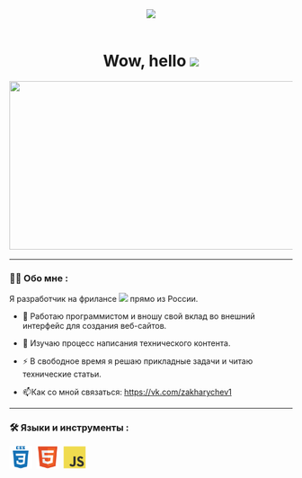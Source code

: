 <div id="header" align="center">
  <img src="https://media3.giphy.com/media/v1.Y2lkPTc5MGI3NjExcDZ1eWVyd2NrdnE4eXdsemMyNWhrb2k3bTZyM2I5ZTM0bzFyc2J2NiZlcD12MV9pbnRlcm5hbF9naWZfYnlfaWQmY3Q9cw/cIn5fTcjnKhStIeAef/giphy.gif" width="100"/>
</div>

<div id="header" align="center">
<img src="https://komarev.com/ghpvc/?username=SergeyZah" alt=""/>
</div>  

<h1 align="center">
  Wow, hello
  <img src="https://media.giphy.com/media/hvRJCLFzcasrR4ia7z/giphy.gif" width="30px"/>
</h1>

<div align="center">
  <img src="https://media.giphy.com/media/dWesBcTLavkZuG35MI/giphy.gif" width="600" height="300"/>
</div>

___

### :man_technologist: Обо мне :

Я разработчик на фрилансе <img src="https://media.giphy.com/media/WUlplcMpOCEmTGBtBW/giphy.gif" width="30"> прямо из России.

- :telescope: Работаю программистом и вношу свой вклад во внешний интерфейс для создания веб-сайтов.

- :seedling: Изучаю процесс написания технического контента.

- :zap: В свободное время я решаю прикладные задачи и читаю технические статьи.

- :mailbox:Как со мной связаться: https://vk.com/zakharychev1

___

### :hammer_and_wrench: Языки и инструменты :

<img src="https://github.com/devicons/devicon/blob/master/icons/css3/css3-plain-wordmark.svg"  title="CSS3" alt="CSS" width="40" height="40"/>&nbsp;
  <img src="https://github.com/devicons/devicon/blob/master/icons/html5/html5-original.svg" title="HTML5" alt="HTML" width="40" height="40"/>&nbsp;
  <img src="https://github.com/devicons/devicon/blob/master/icons/javascript/javascript-original.svg" title="JavaScript" alt="JavaScript" width="40" height="40"/>&nbsp;

